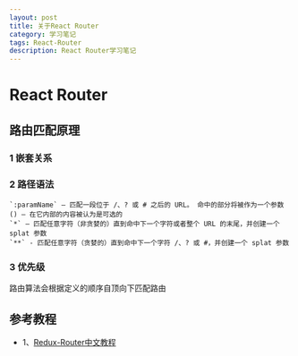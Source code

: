 ```yaml
---
layout: post
title: 关于React Router
category: 学习笔记
tags: React-Router
description: React Router学习笔记
---
```


# React Router
## 路由匹配原理
### 1 嵌套关系

### 2 路径语法
```
`:paramName` – 匹配一段位于 /、? 或 # 之后的 URL。 命中的部分将被作为一个参数
() – 在它内部的内容被认为是可选的
`*` – 匹配任意字符（非贪婪的）直到命中下一个字符或者整个 URL 的末尾，并创建一个 splat 参数
`**` - 匹配任意字符（贪婪的）直到命中下一个字符 /、? 或 #，并创建一个 splat 参数
```

### 3 优先级
路由算法会根据定义的顺序自顶向下匹配路由

## 参考教程
* 1、[Redux-Router中文教程](https://react-guide.github.io/react-router-cn/)